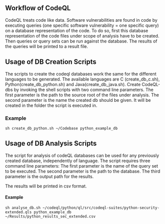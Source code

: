 ## Workflow of CodeQL
CodeQL treats code like data. Software vulnerabilities are found in code by executing queries (one specific software vulnerability = one specific query)
on a database representation of the code. To do so, first this database representation of the code files under scope of analysis have to be created. Then queries or query sets can be run against the database. The results of the queries will be printed to a result file.

## Usage of DB Creation Scripts
The scripts to create the codeql databases work the same for the different languages to be generated.
The available languages are C (create_db_c.sh), Python(create_db_python.sh) and Java(create_db_java.sh).
Create CodeQL-dbs by invoking the shell scripts with two command line parameters.
The first parameter is the path to the source root of the files under analysis.
The second parameter is the name the created db should be given. It will be created in the folder the script is executed in.
### Example

`sh create_db_python.sh ~/Codebase python_example_db`


## Usage of DB Analysis Scripts
The script for analysis of codeQL databases can be used for any previously created database, independently of language.
The script requires three command line parameters:
The first parameter is the name of the query set to be executed.
The second parameter is the path to the database.
The third parameter is the output path for the results.

The results will be printed in csv format.

#### Example 

`sh analyse_db.sh ~/codeql/python/ql/src/codeql-suites/python-security-extended.qls python_example_db ~/Results/python_results_sec_extended.csv`
